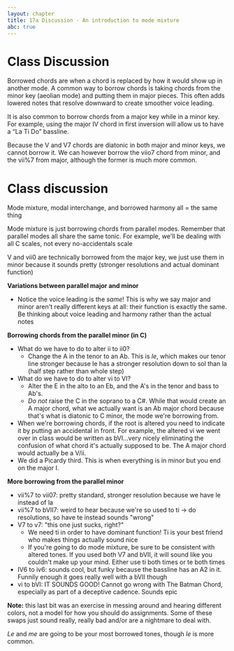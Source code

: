 ```yaml
---
layout: chapter
title: 17a Discussion - An introduction to mode mixture
abc: true
---
```

# Class Discussion

Borrowed chords are when a chord is replaced by how it would show up in another mode. A common way to borrow chords is taking chords from the minor key (aeolian mode) and putting them in major pieces. This often adds lowered notes that resolve downward to create smoother voice leading.

It is also common to borrow chords from a major key while in a minor key. For example, using the major IV chord in first inversion will allow us to have a “La Ti Do” bassline.

Because the V and V7 chords are diatonic in both major and minor keys, we cannot borrow it. We can however borrow the viio7 chord from minor, and the vii%7 from major, although the former is much more common.

# Class discussion

Mode mixture, modal interchange, and borrowed harmony all = the same thing

Mode mixture is just borrowing chords from parallel modes. Remember that parallel modes all share the same tonic. For example, we'll be dealing with all C scales, not every no-accidentals scale

V and vii0 are technically borrowed from the major key, we just use them in minor because it sounds pretty (stronger resolutions and actual dominant function)

**Variations between parallel major and minor**
- Notice the voice leading is the *same*! This is why we say major and minor aren't really different keys at all: their function is exactly the same. Be thinking about voice leading and harmony rather than the actual notes

**Borrowing chords from the parallel minor (in C)**
- What do we have to do to alter ii to ii0?
  - Change the A in the tenor to an Ab. This is *le*, which makes our tenor line stronger because le has a stronger resolution down to sol than la (half step rather than whole step)
- What do we have to do to alter vi to VI?
  - Alter the E in the alto to an Eb, and the A's in the tenor and bass to Ab's.
  - *Do not* raise the C in the soprano to a C#. While that would create an A major chord, what we actually want is an Ab major chord because that's what is diatonic to C minor, the mode we're borrowing from.
- When we're borrowing chords, if the root is altered you need to indicate it by putting an accidental in front. For example, the altered vi we went over in class would be written as bVI...very nicely eliminating the confusion of what chord it's actually supposed to be. The A major chord would actually be a V/ii.
- We did a Picardy third. This is when everything is in minor but you end on the major I.

**More borrowing from the parallel minor**
- vii%7 to vii07: pretty standard, stronger resolution because we have le instead of la
- vii%7 to bVII7: weird to hear because we're so used to ti -> do resolutions, so have te instead sounds "wrong"
- V7 to v7: "this one just sucks, right?"
  - We need ti in order to have dominant function! Ti is your best friend who makes things actually sound nice
  - If you're going to do mode mixture, be sure to be consistent with altered tones. If you used both V7 and bVII, it will sound like you couldn't make up your mind. Either use ti both times or te both times
- IV6 to iv6: sounds cool, but funky because the bassline has an A2 in it. Funnily enough it goes really well with a bVII though
- vi to bVI: IT SOUNDS GOOD! Cannot go wrong with The Batman Chord, especially as part of a deceptive cadence. Sounds epic

**Note:** this last bit was an exercise in messing around and hearing different colors, not a model for how you should do assignments. Some of these swaps just sound really, really bad and/or are a nightmare to deal with.

*Le* and *me* are going to be your most borrowed tones, though *le* is more common.

